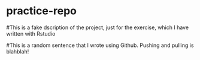 # practice-repo

#This is a fake dscription of the project, just for the exercise, which I have written with Rstudio

#This is a random sentence that I wrote using Github. Pushing and pulling is blahblah!
